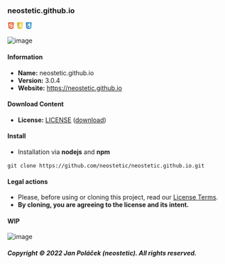 ### neostetic.github.io
![image](https://raw.githubusercontent.com/neostetic/neostetic/main/assets/tag_html.png)
![image](https://raw.githubusercontent.com/neostetic/neostetic/main/assets/tag_javascript.png)
![image](https://raw.githubusercontent.com/neostetic/neostetic/main/assets/tag_css.png)

![image](https://user-images.githubusercontent.com/83291717/190916183-f20a432f-f90e-4891-bd98-6358c70b0fea.png)

#### Information
 - **Name:** neostetic.github.io
 - **Version:** 3.0.4
 - **Website:** https://neostetic.github.io
#### Download Content
 - **License:** [LICENSE](./LICENSE) ([download](https://github.com/neostetic/template/raw/main/LICENSE))
#### Install
 - Installation via **nodejs** and **npm**
```
git clone https://github.com/neostetic/neostetic.github.io.git
```
#### Legal actions
 - Please, before using or cloning this project, read our [License Terms](./LICENSE).
 - **By cloning, you are agreeing to the license and its intent.**

#### WIP
![image](https://user-images.githubusercontent.com/83291717/224515935-46340e3e-c0e5-47a8-9f99-edaa579d7931.png)

##### Copyright © 2022 Jan Poláček (neostetic). All rights reserved.
